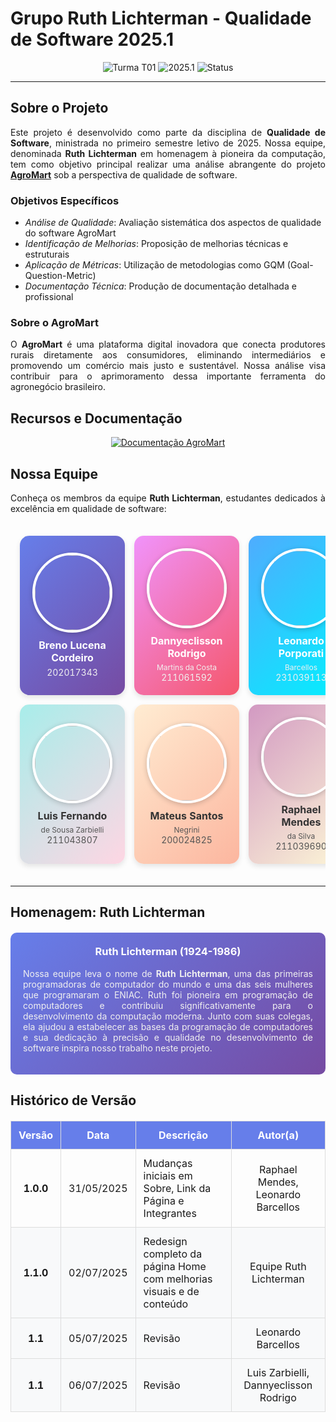 # Grupo Ruth Lichterman - Qualidade de Software 2025.1

<div align="center">
  <img src="https://img.shields.io/badge/Turma-T01-blue?style=for-the-badge" alt="Turma T01"/>
  <img src="https://img.shields.io/badge/Semestre-2025.1-green?style=for-the-badge" alt="2025.1"/>
  <img src="https://img.shields.io/badge/Status-Em%20Desenvolvimento-yellow?style=for-the-badge" alt="Status"/>
</div>

---

## Sobre o Projeto

<div align="justify">
   Este projeto é desenvolvido como parte da disciplina de <strong>Qualidade de Software</strong>, ministrada no primeiro semestre letivo de 2025. Nossa equipe, denominada <strong>Ruth Lichterman</strong> em homenagem à pioneira da computação, tem como objetivo principal realizar uma análise abrangente do projeto <a href="https://github.com/AgroMart"><strong>AgroMart</strong></a> sob a perspectiva de qualidade de software.
</div>

### Objetivos Específicos

- *Análise de Qualidade*: Avaliação sistemática dos aspectos de qualidade do software AgroMart
- *Identificação de Melhorias*: Proposição de melhorias técnicas e estruturais
- *Aplicação de Métricas*: Utilização de metodologias como GQM (Goal-Question-Metric)
- *Documentação Técnica*: Produção de documentação detalhada e profissional

### Sobre o AgroMart

<div align="justify">
O <strong>AgroMart</strong> é uma plataforma digital inovadora que conecta produtores rurais diretamente aos consumidores, eliminando intermediários e promovendo um comércio mais justo e sustentável. Nossa análise visa contribuir para o aprimoramento dessa importante ferramenta do agronegócio brasileiro.
</div>

## Recursos e Documentação

<div align="center">
  <a href="https://agromart.github.io/docs/docs/intro/" target="_blank">
    <img src="https://img.shields.io/badge/Documentação%20AgroMart-Visit-blue?style=for-the-badge&logo=gitbook" alt="Documentação AgroMart"/>
  </a>
</div>

## Nossa Equipe

<div align="justify">
Conheça os membros da equipe <strong>Ruth Lichterman</strong>, estudantes dedicados à excelência em qualidade de software:
</div>

<div align="center">
<table style="margin: 20px auto; border-collapse: separate; border-spacing: 15px;">
    <tr>
        <td align="center" style="background: linear-gradient(135deg, #667eea 0%, #764ba2 100%); padding: 20px; border-radius: 15px; box-shadow: 0 4px 8px rgba(0,0,0,0.1);">
            <a href="https://github.com/BrenoLUCO" style="text-decoration: none; color: white;">
                <img style="border-radius: 50%; width: 120px; height: 120px; border: 4px solid white; box-shadow: 0 2px 8px rgba(0,0,0,0.2);" src="https://avatars.githubusercontent.com/u/82223777" />
                <h4 style="color: white; margin: 10px 0 5px 0;">Breno Lucena Cordeiro</h4>
                <p style="color: #f0f0f0; margin: 0; font-size: 14px;">202017343</p>
            </a>
        </td>
        <td align="center" style="background: linear-gradient(135deg, #f093fb 0%, #f5576c 100%); padding: 20px; border-radius: 15px; box-shadow: 0 4px 8px rgba(0,0,0,0.1);">
            <a href="https://github.com/Dannyeclisson" style="text-decoration: none; color: white;">
                <img style="border-radius: 50%; width: 120px; height: 120px; border: 4px solid white; box-shadow: 0 2px 8px rgba(0,0,0,0.2);" src="https://avatars.githubusercontent.com/u/69489124"/>
                <h4 style="color: white; margin: 10px 0 5px 0;">Dannyeclisson Rodrigo</h4>
                <p style="color: #f0f0f0; margin: 0; font-size: 12px;">Martins da Costa</p>
                <p style="color: #f0f0f0; margin: 0; font-size: 14px;">211061592</p>
            </a>
        </td>
        <td align="center" style="background: linear-gradient(135deg, #4facfe 0%, #00f2fe 100%); padding: 20px; border-radius: 15px; box-shadow: 0 4px 8px rgba(0,0,0,0.1);">
            <a href="https://github.com/oyLeonardo" style="text-decoration: none; color: white;">
                <img style="border-radius: 50%; width: 120px; height: 120px; border: 4px solid white; box-shadow: 0 2px 8px rgba(0,0,0,0.2);" src="https://avatars.githubusercontent.com/u/143723442"/>
                <h4 style="color: white; margin: 10px 0 5px 0;">Leonardo Porporati</h4>
                <p style="color: #f0f0f0; margin: 0; font-size: 12px;">Barcellos</p>
                <p style="color: #f0f0f0; margin: 0; font-size: 14px;">231039113</p>
            </a>
        </td>
    </tr>
    <tr>
        <td align="center" style="background: linear-gradient(135deg, #a8edea 0%, #fed6e3 100%); padding: 20px; border-radius: 15px; box-shadow: 0 4px 8px rgba(0,0,0,0.1);">
            <a href="https://github.com/ZarbL" style="text-decoration: none; color: #333;">
                <img style="border-radius: 50%; width: 120px; height: 120px; border: 4px solid white; box-shadow: 0 2px 8px rgba(0,0,0,0.2);" src="https://avatars.githubusercontent.com/u/105088227"/>
                <h4 style="color: #333; margin: 10px 0 5px 0;">Luis Fernando</h4>
                <p style="color: #555; margin: 0; font-size: 12px;">de Sousa Zarbielli</p>
                <p style="color: #555; margin: 0; font-size: 14px;">211043807</p>
            </a>
        </td>
        <td align="center" style="background: linear-gradient(135deg, #ffecd2 0%, #fcb69f 100%); padding: 20px; border-radius: 15px; box-shadow: 0 4px 8px rgba(0,0,0,0.1);">
            <a href="https://github.com/14luke08" style="text-decoration: none; color: #333;">
                <img style="border-radius: 50%; width: 120px; height: 120px; border: 4px solid white; box-shadow: 0 2px 8px rgba(0,0,0,0.2);" src="https://avatars.githubusercontent.com/u/119440440"/>
                <h4 style="color: #333; margin: 10px 0 5px 0;">Mateus Santos</h4>
                <p style="color: #555; margin: 0; font-size: 12px;">Negrini</p>
                <p style="color: #555; margin: 0; font-size: 14px;">200024825</p>
            </a>
        </td>
        <td align="center" style="background: linear-gradient(135deg, #d299c2 0%, #fef9d7 100%); padding: 20px; border-radius: 15px; box-shadow: 0 4px 8px rgba(0,0,0,0.1);">
            <a href="https://github.com/Raphides" style="text-decoration: none; color: #333;">
                <img style="border-radius: 50%; width: 120px; height: 120px; border: 4px solid white; box-shadow: 0 2px 8px rgba(0,0,0,0.2);" src="https://avatars.githubusercontent.com/u/89037051"/>
                <h4 style="color: #333; margin: 10px 0 5px 0;">Raphael Mendes</h4>
                <p style="color: #555; margin: 0; font-size: 12px;">da Silva</p>
                <p style="color: #555; margin: 0; font-size: 14px;">211039690</p>
            </a>
        </td>
    </tr>
</table>
</div>

---

## Homenagem: Ruth Lichterman

<div align="center" style="background: linear-gradient(135deg, #667eea 0%, #764ba2 100%); padding: 20px; border-radius: 10px; margin: 20px 0; color: white;">
  <h3 style="color: white; margin-top: 0;">Ruth Lichterman (1924-1986)</h3>
  <p style="text-align: justify; color: #f0f0f0;">
    Nossa equipe leva o nome de <strong>Ruth Lichterman</strong>, uma das primeiras programadoras de computador do mundo e uma das seis mulheres que programaram o ENIAC. Ruth foi pioneira em programação de computadores e contribuiu significativamente para o desenvolvimento da computação moderna. Junto com suas colegas, ela ajudou a estabelecer as bases da programação de computadores e sua dedicação à precisão e qualidade no desenvolvimento de software inspira nosso trabalho neste projeto.
  </p>
</div>


## Histórico de Versão

<div align="center">
<table style="margin: 20px auto; border-collapse: collapse; max-width: 800px;">
  <tr style="background-color: #667eea; color: white;">
    <th style="padding: 12px; border: 1px solid #ddd; text-align: center;">Versão</th>
    <th style="padding: 12px; border: 1px solid #ddd; text-align: center;">Data</th>
    <th style="padding: 12px; border: 1px solid #ddd; text-align: center;">Descrição</th>
    <th style="padding: 12px; border: 1px solid #ddd; text-align: center;">Autor(a)</th>
  </tr>
  <tr>
    <td style="padding: 12px; border: 1px solid #ddd; text-align: center; font-weight: bold;">1.0.0</td>
    <td style="padding: 12px; border: 1px solid #ddd; text-align: center;">31/05/2025</td>
    <td style="padding: 12px; border: 1px solid #ddd;">Mudanças iniciais em Sobre, Link da Página e Integrantes</td>
    <td style="padding: 12px; border: 1px solid #ddd; text-align: center;">Raphael Mendes, Leonardo Barcellos</td>
  </tr>
  <tr style="background-color: #f8f9fa;">
    <td style="padding: 12px; border: 1px solid #ddd; text-align: center; font-weight: bold;">1.1.0</td>
    <td style="padding: 12px; border: 1px solid #ddd; text-align: center;">02/07/2025</td>
    <td style="padding: 12px; border: 1px solid #ddd;">Redesign completo da página Home com melhorias visuais e de conteúdo</td>
    <td style="padding: 12px; border: 1px solid #ddd; text-align: center;">Equipe Ruth Lichterman</td>
  </tr>
  <tr style="background-color: #f8f9fa;">
    <td style="padding: 12px; border: 1px solid #ddd; text-align: center; font-weight: bold;">1.1</td>
    <td style="padding: 12px; border: 1px solid #ddd; text-align: center;">05/07/2025</td>
    <td style="padding: 12px; border: 1px solid #ddd;">Revisão</td>
    <td style="padding: 12px; border: 1px solid #ddd; text-align: center;">Leonardo Barcellos</td>
  </tr>
  <tr style="background-color: #f8f9fa;">
    <td style="padding: 12px; border: 1px solid #ddd; text-align: center; font-weight: bold;">1.1</td>
    <td style="padding: 12px; border: 1px solid #ddd; text-align: center;">06/07/2025</td>
    <td style="padding: 12px; border: 1px solid #ddd;">Revisão</td>
    <td style="padding: 12px; border: 1px solid #ddd; text-align: center;">Luis Zarbielli, Dannyeclisson Rodrigo</td>
  </tr>
</table>
</div>
